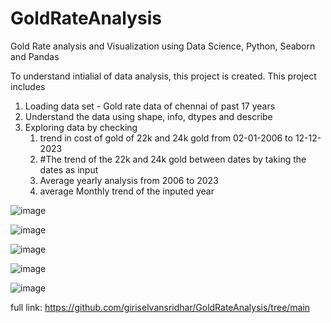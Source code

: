 # GoldRateAnalysis
Gold Rate analysis and Visualization using Data Science, Python, Seaborn and Pandas




To understand intialial of data analysis, this project is created. 
This project includes
1. Loading data set -  Gold rate data of chennai of past 17 years
2. Understand the data using shape,  info, dtypes and describe
3. Exploring data by checking
    1. trend in cost of gold of 22k and 24k gold from 02-01-2006 to 12-12-2023
    2. #The trend of the 22k and 24k gold between dates by taking the dates as input
    3. Average yearly analysis from 2006 to 2023
    4. average Monthly trend of the inputed year



![image](https://github.com/giriselvansridhar/GoldRateAnalysis/assets/131362593/62b93b96-1264-4509-9db6-9ad2ca685e9b)


![image](https://github.com/giriselvansridhar/GoldRateAnalysis/assets/131362593/e1fd09be-9df5-4192-9779-300605f7a903)

![image](https://github.com/giriselvansridhar/GoldRateAnalysis/assets/131362593/b01956c0-ff54-4a11-9122-bc53e0d7bd0c)

![image](https://github.com/giriselvansridhar/GoldRateAnalysis/assets/131362593/3419272a-d9aa-4287-8940-01ac0d6b4513)

![image](https://github.com/giriselvansridhar/GoldRateAnalysis/assets/131362593/4b2c7ee8-09ca-4bed-99d2-27173ba93590)


full link: https://github.com/giriselvansridhar/GoldRateAnalysis/tree/main


